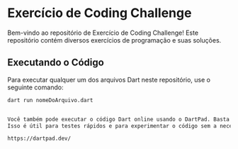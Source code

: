 # Exercício de Coding Challenge

Bem-vindo ao repositório de Exercício de Coding Challenge! Este repositório contém diversos exercícios de programação e suas soluções.

## Executando o Código

Para executar qualquer um dos arquivos Dart neste repositório, use o seguinte comando:

```sh
dart run nomeDoArquivo.dart


Você também pode executar o código Dart online usando o DartPad. Basta copiar o código de qualquer arquivo .dart e colá-lo no DartPad. 
Isso é útil para testes rápidos e para experimentar o código sem a necessidade de configurar um ambiente local.

https://dartpad.dev/
